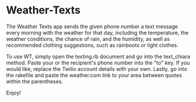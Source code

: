 Weather-Texts
=============
The Weather Texts app sends the given phone number a text message every morning with the weather for that day,
including the temperature, the weather conditions, the chance of rain, and the humidity, as well as recommended
clothing suggestions, such as rainboots or light clothes.

To use WT, simply open the texting.rb document and go into the text_chiara method.  Paste your or the
recipient's phone number into the "to" key.  If you would like, replace the Twilio account details with your
own.  Lastly, go into the rakefile and paste the weather.com link to your area between quotes within the parentheses.

Enjoy!
